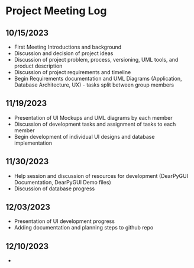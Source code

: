 # Project Meeting Log

## 10/15/2023
- First Meeting Introductions and background
- Discussion and decision of project ideas
- Discussion of project problem, process, versioning, UML tools, and product description
- Discussion of project requirements and timeline
- Begin Requirements documentation and UML Diagrams (Application, Database Architecture, UX) - tasks split between group members 

## 11/19/2023
- Presentation of UI Mockups and UML diagrams by each member
- Discussion of development tasks and assignment of tasks to each member
- Begin development of individual UI designs and database implementation

## 11/30/2023
- Help session and discussion of resources for development (DearPyGUI Documentation, DearPyGUI Demo files)
- Discussion of database progress

## 12/03/2023
- Presentation of UI development progress
- Adding documentation and planning steps to github repo

## 12/10/2023
- 
